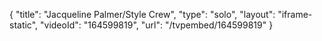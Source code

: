 {
    "title": "Jacqueline Palmer\/Style Crew",
    "type": "solo",
    "layout": "iframe-static",
    "videoId": "164599819",
    "url": "\/tvpembed\/164599819"
}